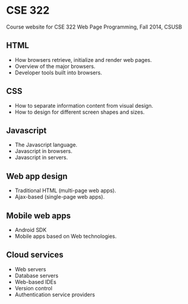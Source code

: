 # CSE 322

Course website for CSE 322 Web Page Programming, Fall 2014, CSUSB

## HTML

- How browsers retrieve, initialize and render web pages.
- Overview of the major browsers.
- Developer tools built into browsers.

## CSS

- How to separate information content from visual design.
- How to design for different screen shapes and sizes.

## Javascript

- The Javascript language.
- Javascript in browsers.
- Javascript in servers.

## Web app design

- Traditional HTML (multi-page web apps).
- Ajax-based (single-page web apps).

## Mobile web apps

- Android SDK
- Mobile apps based on Web technologies.

## Cloud services
- Web servers
- Database servers
- Web-based IDEs
- Version control
- Authentication service providers


